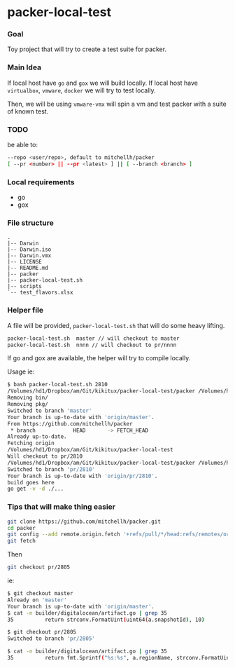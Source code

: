 # packer-local-test

### Goal
Toy project that will try to create a test suite for packer.

### Main Idea

If local host have `go` and `gox` we will build locally.
If local host have `virtualbox`, `vmware`, `docker` we will try to test locally.

Then, we will be using `vmware-vmx` will spin a vm and test packer with a suite of known test.

### TODO

be able to:

```bash
--repo <user/repo>, default to mitchellh/packer
[ --pr <number> || --pr <latest> ] || [ --branch <branch> ]
```



### Local requirements

- go
- gox

### File structure


```bash.                                                                                                                                                                                                                                   
.                                                                                                                                                                                                                                   
|-- Darwin                                                                                                                                                                                                                          
|-- Darwin.iso                                                                                                                                                                                                                      
|-- Darwin.vmx                                                                                                                                                                                                                      
|-- LICENSE
|-- README.md
|-- packer
|-- packer-local-test.sh
|-- scripts
`-- test_flavors.xlsx  
```

### Helper file

A file will be provided, `packer-local-test.sh` that will do some heavy lifting.

```bash
packer-local-test.sh  master // will checkout to master
packer-local-test.sh  nnnn // will checkout to pr/nnnn
```

If go and gox are available, the helper will try to compile locally.

Usage ie:
```bash
$ bash packer-local-test.sh 2810
/Volumes/hd1/Dropbox/am/Git/kikitux/packer-local-test/packer /Volumes/hd1/Dropbox/am/Git/kikitux/packer-local-test
Removing bin/
Removing pkg/
Switched to branch 'master'
Your branch is up-to-date with 'origin/master'.
From https://github.com/mitchellh/packer
 * branch            HEAD       -> FETCH_HEAD
Already up-to-date.
Fetching origin
/Volumes/hd1/Dropbox/am/Git/kikitux/packer-local-test
Will checkout to pr/2810
/Volumes/hd1/Dropbox/am/Git/kikitux/packer-local-test/packer /Volumes/hd1/Dropbox/am/Git/kikitux/packer-local-test
Switched to branch 'pr/2810'
Your branch is up-to-date with 'origin/pr/2810'.
build goes here
go get -v -d ./...                                                                                                                                                                                                                  
```


### Tips that will make thing easier



```bash
git clone https://github.com/mitchellh/packer.git
cd packer
git config --add remote.origin.fetch '+refs/pull/*/head:refs/remotes/origin/pr/*'
git fetch
```

Then

```bash
git checkout pr/2805
```

ie:

```bash
$ git checkout master                                                                                                 
Already on 'master'
Your branch is up-to-date with 'origin/master'.
$ cat -n builder/digitalocean/artifact.go | grep 35
35          return strconv.FormatUint(uint64(a.snapshotId), 10)

$ git checkout pr/2805                                                                               
Switched to branch 'pr/2805'                                                                                          Your branch is up-to-date with 'origin/pr/2805'.                                                                      

$ cat -n builder/digitalocean/artifact.go | grep 35
35          return fmt.Sprintf("%s:%s", a.regionName, strconv.FormatUint(uint64(a.snapshotId), 10))
```

